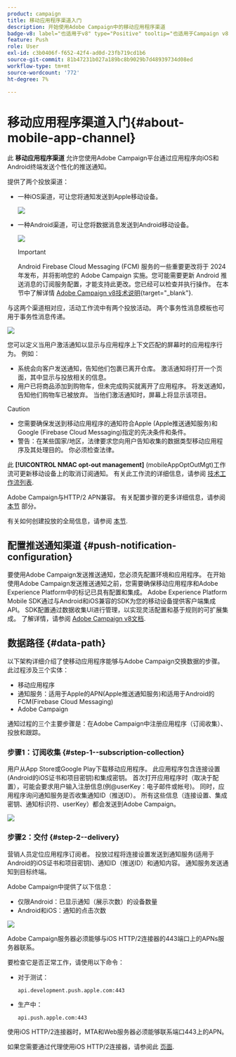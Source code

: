 ```yaml
---
product: campaign
title: 移动应用程序渠道入门
description: 开始使用Adobe Campaign中的移动应用程序渠道
badge-v8: label="也适用于v8" type="Positive" tooltip="也适用于Campaign v8"
feature: Push
role: User
exl-id: c3b0406f-f652-42f4-ad0d-23fb719cd1b6
source-git-commit: 81b47231b027a189bc8b9029b7d48939734d08ed
workflow-type: tm+mt
source-wordcount: '772'
ht-degree: 7%

---
```


# 移动应用程序渠道入门{#about-mobile-app-channel}

此 **移动应用程序渠道** 允许您使用Adobe Campaign平台通过应用程序向iOS和Android终端发送个性化的推送通知。

提供了两个投放渠道：

* 一种iOS渠道，可让您将通知发送到Apple移动设备。

  ![](assets/nmac_intro_2.png)

* 一种Android渠道，可让您将数据消息发送到Android移动设备。

  ![](assets/nmac_intro_1.png)

  >[!IMPORTANT]
  >
  >Android Firebase Cloud Messaging (FCM) 服务的一些重要更改将于 2024 年发布，并将影响您的 Adobe Campaign 实施。您可能需要更新 Android 推送消息的订阅服务配置，才能支持此更改。您已经可以检查并执行操作。 在本节中了解详情 [Adobe Campaign v8技术说明](https://experienceleague.adobe.com/docs/campaign/technotes-ac/tn-new/push-technote.html?lang=zh-Hans){target="_blank"}.

与这两个渠道相对应，活动工作流中有两个投放活动。 两个事务性消息模板也可用于事务性消息传递。

![](assets/nmac_intro_3.png)


您可以定义当用户激活通知以显示与应用程序上下文匹配的屏幕时的应用程序行为。 例如：

* 系统会向客户发送通知，告知他们包裹已离开仓库。 激活通知将打开一个页面，其中显示与投放相关的信息。
* 用户已将商品添加到购物车，但未完成购买就离开了应用程序。 将发送通知，告知他们购物车已被放弃。 当他们激活通知时，屏幕上将显示该项目。

>[!CAUTION]
>
>* 您需要确保发送到移动应用程序的通知符合Apple (Apple推送通知服务)和Google (Firebase Cloud Messaging)指定的先决条件和条件。
>* 警告：在某些国家/地区，法律要求您向用户告知收集的数据类型移动应用程序及其处理目的。 你必须检查法律。

此 **[!UICONTROL NMAC opt-out management]** (mobileAppOptOutMgt)工作流可更新移动设备上的取消订阅通知。 有关此工作流的详细信息，请参阅 [技术工作流列表](../../workflow/using/about-technical-workflows.md).

Adobe Campaign与HTTP/2 APN兼容。 有关配置步骤的更多详细信息，请参阅 [本节](configuring-the-mobile-application.md) 部分。

有关如何创建投放的全局信息，请参阅 [本节](steps-about-delivery-creation-steps.md).


## 配置推送通知渠道 {#push-notification-configuration}

要使用Adobe Campaign发送推送通知，您必须先配置环境和应用程序。 在开始使用Adobe Campaign发送推送通知之前，您需要确保移动应用程序和Adobe Experience Platform中的标记已具有配置和集成。 Adobe Experience Platform Mobile SDK通过与Android和iOS兼容的SDK为您的移动设备提供客户端集成API。 SDK配置通过数据收集UI进行管理，以实现灵活配置和基于规则的可扩展集成。 了解详情，请参阅 [Adobe Campaign v8文档](https://experienceleague.adobe.com/en/docs/campaign/campaign-v8/send/push/push-settings).


## 数据路径 {#data-path}

以下架构详细介绍了使移动应用程序能够与Adobe Campaign交换数据的步骤。 此过程涉及三个实体：

* 移动应用程序
* 通知服务：适用于Apple的APN(Apple推送通知服务)和适用于Android的FCM(Firebase Cloud Messaging)
* Adobe Campaign

通知过程的三个主要步骤是：在Adobe Campaign中注册应用程序（订阅收集）、投放和跟踪。

### 步骤1：订阅收集 {#step-1--subscription-collection}

用户从App Store或Google Play下载移动应用程序。 此应用程序包含连接设置(Android的iOS证书和项目密钥)和集成密钥。 首次打开应用程序时（取决于配置），可能会要求用户输入注册信息(例@userKey：电子邮件或帐号)。 同时，应用程序询问通知服务是否收集通知ID（推送ID）。 所有这些信息（连接设置、集成密钥、通知标识符、userKey）都会发送到Adobe Campaign。

![](assets/nmac_register_view.png)

### 步骤2：交付 {#step-2--delivery}

营销人员定位应用程序订阅者。 投放过程将连接设置发送到通知服务(适用于Android的iOS证书和项目密钥)、通知ID（推送ID）和通知内容。 通知服务发送通知到目标终端。

Adobe Campaign中提供了以下信息：

* 仅限Android：已显示通知（展示次数）的设备数量
* Android和iOS：通知的点击次数

![](assets/nmac_delivery_view.png)

Adobe Campaign服务器必须能够与iOS HTTP/2连接器的443端口上的APNs服务器联系。

要检查它是否正常工作，请使用以下命令：

* 对于测试：

  ```
  api.development.push.apple.com:443
  ```

* 生产中：

  ```
  api.push.apple.com:443
  ```

使用iOS HTTP/2连接器时，MTA和Web服务器必须能够联系端口443上的APN。

如果您需要通过代理使用iOS HTTP/2连接器，请参阅此 [页面](../../installation/using/file-res-management.md#proxy-connection-configuration).
